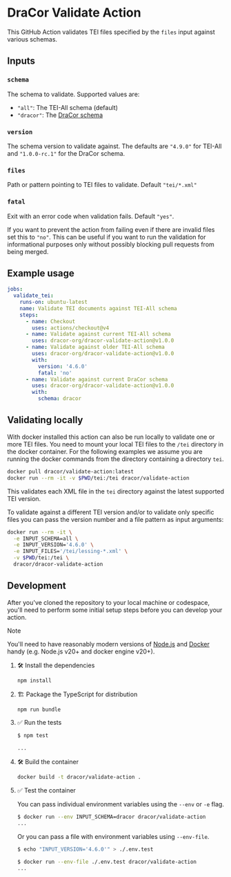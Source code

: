 # DraCor Validate Action

<!-- [![GitHub Super-Linter](https://github.com/cmil/dracor-validate-action/actions/workflows/linter.yml/badge.svg)](https://github.com/super-linter/super-linter)
![Check `dist/`](https://github.com/cmil/dracor-validate-action/actions/workflows/check-dist.yml/badge.svg)
![CI](https://github.com/cmil/dracor-validate-action/actions/workflows/ci.yml/badge.svg)
[![Code Coverage](./badges/coverage.svg)](./badges/coverage.svg) -->

This GitHub Action validates TEI files specified by the `files` input against
various schemas.

## Inputs

### `schema`

The schema to validate. Supported values are:

- `"all"`: The TEI-All schema (default)
- `"dracor"`: The [DraCor schema](https://github.com/dracor-org/dracor-schema)

### `version`

The schema version to validate against. The defaults are `"4.9.0"` for TEI-All
and `"1.0.0-rc.1"` for the DraCor schema.

### `files`

Path or pattern pointing to TEI files to validate. Default `"tei/*.xml"`

### `fatal`

Exit with an error code when validation fails. Default `"yes"`.

If you want to prevent the action from failing even if there are invalid files
set this to `"no"`. This can be useful if you want to run the validation for
informational purposes only without possibly blocking pull requests from being
merged.

## Example usage

```yaml
jobs:
  validate_tei:
    runs-on: ubuntu-latest
    name: Validate TEI documents against TEI-All schema
    steps:
      - name: Checkout
        uses: actions/checkout@v4
      - name: Validate against current TEI-All schema
        uses: dracor-org/dracor-validate-action@v1.0.0
      - name: Validate against older TEI-All schema
        uses: dracor-org/dracor-validate-action@v1.0.0
        with:
          version: '4.6.0'
          fatal: 'no'
      - name: Validate against current DraCor schema
        uses: dracor-org/dracor-validate-action@v1.0.0
        with:
          schema: dracor
```

## Validating locally

With docker installed this action can also be run locally to validate one or
more TEI files. You need to mount your local TEI files to the `/tei` directory
in the docker container. For the following examples we assume you are running
the docker commands from the directory containing a directory `tei`.

```sh
docker pull dracor/validate-action:latest
docker run --rm -it -v $PWD/tei:/tei dracor/validate-action
```

This validates each XML file in the `tei` directory against the latest supported
TEI version.

To validate against a different TEI version and/or to validate only specific
files you can pass the version number and a file pattern as input arguments:

```sh
docker run --rm -it \
  -e INPUT_SCHEMA=all \
  -e INPUT_VERSION='4.6.0' \
  -e INPUT_FILES='/tei/lessing-*.xml' \
  -v $PWD/tei:/tei \
  dracor/dracor-validate-action
```

## Development

After you've cloned the repository to your local machine or codespace, you'll
need to perform some initial setup steps before you can develop your action.

> [!NOTE]
>
> You'll need to have reasonably modern versions of
> [Node.js](https://nodejs.org) and
> [Docker](https://www.docker.com/get-started/) handy (e.g. Node.js v20+ and
> docker engine v20+).

1. :hammer_and_wrench: Install the dependencies

   ```bash
   npm install
   ```

1. :building_construction: Package the TypeScript for distribution

   ```bash
   npm run bundle
   ```

1. :white_check_mark: Run the tests

   ```bash
   $ npm test

   ...
   ```

1. :hammer_and_wrench: Build the container

   ```bash
   docker build -t dracor/validate-action .
   ```

1. :white_check_mark: Test the container

   You can pass individual environment variables using the `--env` or `-e` flag.

   ```bash
   $ docker run --env INPUT_SCHEMA=dracor dracor/validate-action
   ...
   ```

   Or you can pass a file with environment variables using `--env-file`.

   ```bash
   $ echo "INPUT_VERSION='4.6.0'" > ./.env.test

   $ docker run --env-file ./.env.test dracor/validate-action
   ...
   ```
